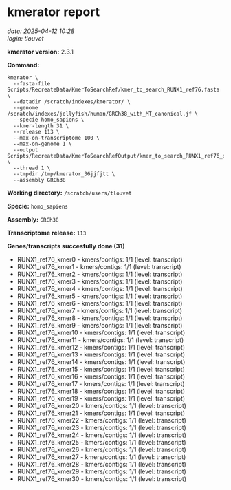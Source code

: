 # kmerator report
*date: 2025-04-12 10:28*  
*login: tlouvet*

**kmerator version:** 2.3.1

**Command:**

```
kmerator \
  --fasta-file Scripts/RecreateData/KmerToSearchRef/kmer_to_search_RUNX1_ref76.fasta \
  --datadir /scratch/indexes/kmerator/ \
  --genome /scratch/indexes/jellyfish/human/GRCh38_with_MT_canonical.jf \
  --specie homo_sapiens \
  --kmer-length 31 \
  --release 113 \
  --max-on-transcriptome 100 \
  --max-on-genome 1 \
  --output Scripts/RecreateData/KmerToSearchRefOutput/kmer_to_search_RUNX1_ref76_output \
  --thread 1 \
  --tmpdir /tmp/kmerator_36jjfjtt \
  --assembly GRCh38
```

**Working directory:** `/scratch/users/tlouvet`

**Specie:** `homo_sapiens`

**Assembly:** `GRCh38`

**Transcriptome release:** `113`

**Genes/transcripts succesfully done (31)**

- RUNX1_ref76_kmer0 - kmers/contigs: 1/1 (level: transcript)
- RUNX1_ref76_kmer1 - kmers/contigs: 1/1 (level: transcript)
- RUNX1_ref76_kmer2 - kmers/contigs: 1/1 (level: transcript)
- RUNX1_ref76_kmer3 - kmers/contigs: 1/1 (level: transcript)
- RUNX1_ref76_kmer4 - kmers/contigs: 1/1 (level: transcript)
- RUNX1_ref76_kmer5 - kmers/contigs: 1/1 (level: transcript)
- RUNX1_ref76_kmer6 - kmers/contigs: 1/1 (level: transcript)
- RUNX1_ref76_kmer7 - kmers/contigs: 1/1 (level: transcript)
- RUNX1_ref76_kmer8 - kmers/contigs: 1/1 (level: transcript)
- RUNX1_ref76_kmer9 - kmers/contigs: 1/1 (level: transcript)
- RUNX1_ref76_kmer10 - kmers/contigs: 1/1 (level: transcript)
- RUNX1_ref76_kmer11 - kmers/contigs: 1/1 (level: transcript)
- RUNX1_ref76_kmer12 - kmers/contigs: 1/1 (level: transcript)
- RUNX1_ref76_kmer13 - kmers/contigs: 1/1 (level: transcript)
- RUNX1_ref76_kmer14 - kmers/contigs: 1/1 (level: transcript)
- RUNX1_ref76_kmer15 - kmers/contigs: 1/1 (level: transcript)
- RUNX1_ref76_kmer16 - kmers/contigs: 1/1 (level: transcript)
- RUNX1_ref76_kmer17 - kmers/contigs: 1/1 (level: transcript)
- RUNX1_ref76_kmer18 - kmers/contigs: 1/1 (level: transcript)
- RUNX1_ref76_kmer19 - kmers/contigs: 1/1 (level: transcript)
- RUNX1_ref76_kmer20 - kmers/contigs: 1/1 (level: transcript)
- RUNX1_ref76_kmer21 - kmers/contigs: 1/1 (level: transcript)
- RUNX1_ref76_kmer22 - kmers/contigs: 1/1 (level: transcript)
- RUNX1_ref76_kmer23 - kmers/contigs: 1/1 (level: transcript)
- RUNX1_ref76_kmer24 - kmers/contigs: 1/1 (level: transcript)
- RUNX1_ref76_kmer25 - kmers/contigs: 1/1 (level: transcript)
- RUNX1_ref76_kmer26 - kmers/contigs: 1/1 (level: transcript)
- RUNX1_ref76_kmer27 - kmers/contigs: 1/1 (level: transcript)
- RUNX1_ref76_kmer28 - kmers/contigs: 1/1 (level: transcript)
- RUNX1_ref76_kmer29 - kmers/contigs: 1/1 (level: transcript)
- RUNX1_ref76_kmer30 - kmers/contigs: 1/1 (level: transcript)
